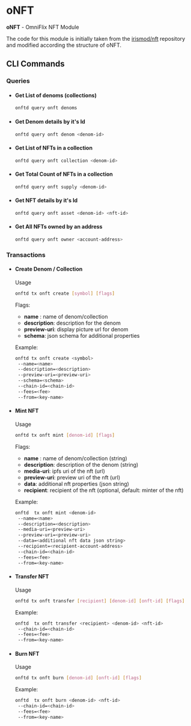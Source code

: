# oNFT

**oNFT** - OmniFlix NFT Module

The code for this module is initially taken from the [irismod/nft](https://github.com/irismod/nft) repository and modified according the structure of oNFT.


## CLI Commands

### Queries
  - #### Get List of denoms (collections)
    ```bash
    onftd query onft denoms
    ```
  - #### Get Denom details by it's Id
     ```bash
    onftd query onft denom <denom-id>
    ```    
  - #### Get List of NFTs in a collection
    ```bash
    onftd query onft collection <denom-id>
    ```
  - #### Get Total Count of NFTs in a collection
    ```bash
    onftd query onft supply <denom-id>
    ```
  - #### Get NFT details by it's Id
    ```bash
    onftd query onft asset <denom-id> <nft-id>
    ```
  - #### Get All NFTs owned by an address
    ```bash
    onftd query onft owner <account-address>
    ```
    
### Transactions
  - #### Create Denom / Collection
    Usage
    ```bash
    onftd tx onft create [symbol] [flags] 
    ```
    
    Flags:
      - **name** : name of denom/collection
      - **description**: description for the denom
      - **preview-uri**: display picture url for denom
      - **schema**: json schema for additional properties
      
    Example:
    ```bash
    onftd tx onft create <symbol>  
     --name=<name>
     --description=<description>
     --preview-uri=<preview-uri>
     --schema=<schema>
     --chain-id=<chain-id>
     --fees=<fee>
     --from=<key-name>
    ```
  - #### Mint NFT
    Usage
    ```bash
    onftd tx onft mint [denom-id] [flags]
    ```
    
    Flags:
      - **name** : name of denom/collection (string)
      - **description**: description of the denom (string)
      - **media-uri**: ipfs uri of the nft (url)
      - **preview-uri**: preview uri of the nft (url)
      - **data**: additional nft properties (json string)
      - **recipient**: recipient of the nft (optional, default: minter of the nft)
      
    Example:
    ```bash
    onftd  tx onft mint <denom-id>
     --name=<name>
     --description=<description>
     --media-uri=<preview-uri>
     --preview-uri=<preview-uri>
     --data=<additional nft data json string>
     --recipient=<recipient-account-address>
     --chain-id=<chain-id>
     --fees=<fee>
     --from=<key-name>
      ```
  - #### Transfer NFT
    Usage
    ```bash
    onftd tx onft transfer [recipient] [denom-id] [onft-id] [flags]
    ```
    
    Example:
    ```bash
    onftd  tx onft transfer <recipient> <denom-id> <nft-id>
     --chain-id=<chain-id>
     --fees=<fee>
     --from=<key-name>
    ```

  - #### Burn NFT
    Usage
    ```bash
    onftd tx onft burn [denom-id] [onft-id] [flags]
    ```
    
    Example:
    ```bash
    onftd  tx onft burn <denom-id> <nft-id>
     --chain-id=<chain-id>
     --fees=<fee>
     --from=<key-name>
    ```